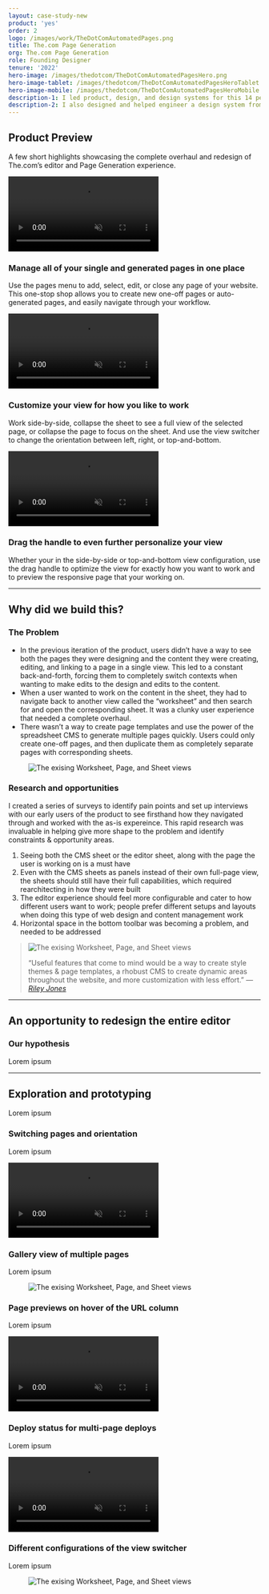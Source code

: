 ```yaml
---
layout: case-study-new
product: 'yes'
order: 2
logo: /images/work/TheDotComAutomatedPages.png
title: The.com Page Generation
org: The.com Page Generation
role: Founding Designer
tenure: '2022'
hero-image: /images/thedotcom/TheDotComAutomatedPagesHero.png
hero-image-tablet: /images/thedotcom/TheDotComAutomatedPagesHeroTablet.png
hero-image-mobile: /images/thedotcom/TheDotComAutomatedPagesHeroMobile.png
description-1: I led product, design, and design systems for this 14 person seed-stage startup. The.com is a no/low-code sheet-based website builder and CMS tool. I helped them learn from their early customers through generative and evaluative research, iterate and improve on their core product, and design a completely new feature & product surface area called Page Generation.
description-2: I also designed and helped engineer a design system from scratch—typography and type scales, 0–10 color ramps, spacing units, iconography, and complex components—in both Figma and React. The Page Generation project enabled the team to sign big-name customers such as Adobe and Ramp, and succesfully find product-market fit.
---
```


<div class="c-wrap__project" markdown=1>

## Product Preview
A few short highlights showcasing the complete overhaul and redesign of The.com’s editor and Page Generation experience.

</div>

<div class="c-media c-media--border">
  <video src="../../images/thedotcom/TheDotComPageMenu.mp4" loop autoplay muted playsinline></video>
</div>

<div class="c-wrap__project c-wrap__project--preview" markdown=1>

### Manage all of your single and generated pages in one place
Use the pages menu to add, select, edit, or close any page of your website. This one-stop shop allows you to create new one-off pages or auto-generated pages, and easily navigate through your workflow.

</div>

<div class="c-media c-media--border">
  <video src="../../images/thedotcom/TheDotComViewSwitcher.mp4" loop autoplay muted playsinline></video>
</div>

<div class="c-wrap__project c-wrap__project--preview" markdown=1>

### Customize your view for how you like to work
Work side-by-side, collapse the sheet to see a full view of the selected page, or collapse the page to focus on the sheet. And use the view switcher to change the orientation between left, right, or top-and-bottom.

</div>

<div class="c-media c-media--border">
  <video src="../../images/thedotcom/TheDotComDragHandle.mp4" loop autoplay muted playsinline></video>
</div>

<div class="c-wrap__project c-wrap__project--preview" markdown=1>

### Drag the handle to even further personalize your view
Whether your in the side-by-side or top-and-bottom view configuration, use the drag handle to optimize the view for exactly how you want to work and to preview the responsive page that your working on.

</div>

<hr>

<div class="c-wrap__project" markdown=1>

## Why did we build this?
### The Problem
- In the previous iteration of the product, users didn’t have a way to see both the pages they were designing and the content they were creating, editing, and linking to a page in a single view. This led to a constant back-and-forth, forcing them to completely switch contexts when wanting to make edits to the design and edits to the content.
- When a user wanted to work on the content in the sheet, they had to navigate back to another view called the “worksheet” and then search for and open the corresponding sheet. It was a clunky user experience that needed a complete overhaul.
- There wasn’t a way to create page templates and use the power of the spreadsheet CMS to generate multiple pages quickly. Users could only create one-off pages, and then duplicate them as completely separate pages with corresponding sheets.

</div>

<figure>
  <picture>
    <source media="(min-width: 48em)" srcset="../../images/thedotcom/TheProblem@2x.png"/>
    <img class="c-media c-media--padding c-media--border" src="../../images/thedotcom/TheProblem.png" alt="The exising Worksheet, Page, and Sheet views"/>
  </picture>
</figure>

<div class="c-wrap__project" markdown=1>

### Research and opportunities
I created a series of surveys to identify pain points and set up interviews with our early users of the product to see firsthand how they navigated through and worked with the as-is expereince. This rapid research was invaluable in helping give more shape to the problem and identify constraints & opportunity areas.

1. Seeing both the CMS sheet or the editor sheet, along with the page the user is working on is a must have
1. Even with the CMS sheets as panels instead of their own full-page view, the sheets should still have their full capabilities, which required rearchitecting in how they were built
1. The editor experience should feel more configurable and cater to how different users want to work; people prefer different setups and layouts when doing this type of web design and content management work
1. Horizontal space in the bottom toolbar was becoming a problem, and needed to be addressed

<blockquote class="quote">
  <div class="quote__avatar">
    <img src="../../images/thedotcom/AvatarRiley.png" alt="The exising Worksheet, Page, and Sheet views"/>
  </div>
  <p>
    “Useful features that come to mind would be a way to create style themes & page templates, a rhobust CMS to create dynamic areas throughout the website, and more customization with less effort.”
    <cite>&horbar; <a href="https://x.com/rileyj_s" target="blank">Riley Jones</a></cite>
  </p>
</blockquote>

</div>

<hr>

<div class="c-wrap__project" markdown=1>

## An opportunity to redesign the entire editor
### Our hypothesis
Lorem ipsum

</div>

<hr>

<div class="c-wrap__project" markdown=1>

## Exploration and prototyping
Lorem ipsum

### Switching pages and orientation
Lorem ipsum

</div>

<div class="c-media c-media--padding c-media--border">
  <video src="../../images/thedotcom/TheDotComPrototypePageSwitchAndTopBottom.mp4" loop autoplay muted playsinline></video>
</div>

<div class="c-wrap__project" markdown=1>

###  Gallery view of multiple pages
Lorem ipsum

</div>

<figure>
  <picture>
    <source media="(min-width: 48em)" srcset="../../images/thedotcom/MultiplePagesGallery@2x.png"/>
    <img class="c-media c-media--padding c-media--border" src="../../images/thedotcom/MultiplePagesGallery.png" alt="The exising Worksheet, Page, and Sheet views"/>
  </picture>
</figure>

<div class="c-wrap__project" markdown=1>

###  Page previews on hover of the URL column
Lorem ipsum

</div>

<div class="c-media c-media--padding c-media--border">
  <video src="../../images/thedotcom/TheDotComPagePreviewOnHover.mp4" loop autoplay muted playsinline></video>
</div>

<div class="c-wrap__project" markdown=1>

###  Deploy status for multi-page deploys
Lorem ipsum

</div>

<div class="c-media c-media--padding c-media--border">
  <video src="../../images/thedotcom/TheDotComDeployStatus.mp4" loop autoplay muted playsinline></video>
</div>

<div class="c-wrap__project" markdown=1>

###  Different configurations of the view switcher
Lorem ipsum

</div>

<figure>
  <picture>
    <source media="(min-width: 48em)" srcset="../../images/thedotcom/ToolbarViewSwitcherConfigurations@2x.png"/>
    <img class="c-media c-media--padding c-media--border" src="../../images/thedotcom/ToolbarViewSwitcherConfigurations.png" alt="The exising Worksheet, Page, and Sheet views"/>
  </picture>
</figure>